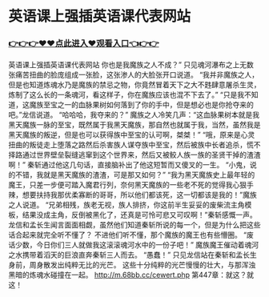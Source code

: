 # 英语课上强插英语课代表网站

### <a href="https://github.com/hytcd/huah/issues/1">👉👉👉♥♥点此进入♥观看入口👈👉👉</a>

英语课上强插英语课代表网站
你也是我魔族之人不成？”
    只见魂河瀑布之上无数张痛苦扭曲的脸庞组成一张脸，这张渗人的大脸张开口说道。
    “我并非魔族之人，但是也知道炼魂水乃是魔族的禁忌之物，你竟然冒着天下之大不韪肆意屠杀生灵，炼制了这么长的一条魂河，看这样子，你在魔族应该也混不下去了。”
    “只是我不知道，这魔族至宝之一的血脉果树如何落到了你的手中，但是想必也是你抢夺来的吧。”龙信说道。
    “哈哈哈，我夺来的？”
    魔族之人冷笑几声：“这血脉果树本就是我黑天魔族一脉的至宝，既然属于我黑天魔族，那自然也就属于我，当然，虽然我是黑天魔族的叛逆，但是也可以获得族中至宝的认可啊，桀桀！”
    “哦，原来是心灵扭曲的叛徒走上堕落之路然后杀害族人谋夺族中至宝，然后被族中长者追杀，慌不择路通过世界壁垒裂缝逃窜到这个世界来，然后又被鲛人族一族的圣贤干掉的渣渣啊！”
    秦斩通过他这几句话，直接脑补出了他这短暂而又傻叉的一生。
    “小鬼，说的不错，我就是黑天魔族的渣渣，可是那又如何？”
    “我为黑天魔族史上最年轻的魔王，只差一步便可踏入魔君行列，奈何黑天魔族的一些老不死的觉得我心狠手辣，想要扶持我那优柔寡断的哥哥，所以他们都该死，这一切都该是我的！”魔族之人说道。
    “兄弟相残，族老无视，族人排挤，你这前半生妥妥的废柴流主角模板，结果没成主角，反倒被黑化了，还真是可怜可悲又可叹啊！”秦斩感慨一声。
    龙信和孟长生闻言面面相觑，虽然他们知道秦斩所说的每一个，但是为什么把这些话合起来就完全听不懂了？
    不进他们听不懂，那个魔族的魔王也有些懵圈。
    “废话少数，今日你们三人就做我这滚滚魂河水中的一份子吧！”
    魔族魔王催动着魂河之水携带着滔天的巨浪直奔秦斩三人而去。
    “愚蠢！”
    只见龙信站在秦斩和孟长生身前，周身散发出纯粹无比的光芒。
    这些十分纯粹的光芒慢慢的壮大，与那浑浊黑暗的炼魂水碰撞在一起。
http://m.68bb.cc/cewert.php
第447章：就这？就这！
